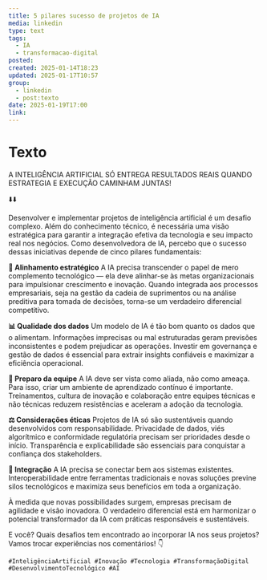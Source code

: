 ```yaml
---
title: 5 pilares sucesso de projetos de IA
media: linkedin
type: text
tags:
  - IA
  - transformacao-digital
posted: 
created: 2025-01-14T18:23
updated: 2025-01-17T10:57
group:
  - linkedin
  - post:texto
date: 2025-01-19T17:00
link: 
---
```


# Texto  

A INTELIGÊNCIA ARTIFICIAL SÓ ENTREGA RESULTADOS REAIS QUANDO ESTRATEGIA E EXECUÇÃO CAMINHAM JUNTAS!  
  
⬇️⬇️

Desenvolver e implementar projetos de inteligência artificial é um desafio complexo. Além do conhecimento técnico, é necessária uma visão estratégica para garantir a integração efetiva da tecnologia e seu impacto real nos negócios. Como desenvolvedora de IA, percebo que o sucesso dessas iniciativas depende de cinco pilares fundamentais:

**🎯 Alinhamento estratégico**
A IA precisa transcender o papel de mero complemento tecnológico — ela deve alinhar-se às metas organizacionais para impulsionar crescimento e inovação. Quando integrada aos processos empresariais, seja na gestão da cadeia de suprimentos ou na análise preditiva para tomada de decisões, torna-se um verdadeiro diferencial competitivo.
  
**📊 Qualidade dos dados**
Um modelo de IA é tão bom quanto os dados que o alimentam. Informações imprecisas ou mal estruturadas geram previsões inconsistentes e podem prejudicar as operações. Investir em governança e gestão de dados é essencial para extrair insights confiáveis e maximizar a eficiência operacional.

**🤝 Preparo da equipe**
A IA deve ser vista como aliada, não como ameaça. Para isso, criar um ambiente de aprendizado contínuo é importante. Treinamentos, cultura de inovação e colaboração entre equipes técnicas e não técnicas reduzem resistências e aceleram a adoção da tecnologia.

**⚖️ Considerações éticas**
Projetos de IA só são sustentáveis quando desenvolvidos com responsabilidade. Privacidade de dados, viés algorítmico e conformidade regulatória precisam ser prioridades desde o início. Transparência e explicabilidade são essenciais para conquistar a confiança dos stakeholders.

**🔗 Integração**
A IA precisa se conectar bem aos sistemas existentes. Interoperabilidade entre ferramentas tradicionais e novas soluções previne silos tecnológicos e maximiza seus benefícios em toda a organização.

À medida que novas possibilidades surgem, empresas precisam de agilidade e visão inovadora. O verdadeiro diferencial está em harmonizar o potencial transformador da IA com práticas responsáveis e sustentáveis.

E você? Quais desafios tem encontrado ao incorporar IA nos seus projetos? Vamos trocar experiências nos comentários! 👇

```tags
#InteligênciaArtificial #Inovação #Tecnologia #TransformaçãoDigital #DesenvolvimentoTecnológico #AI
```

